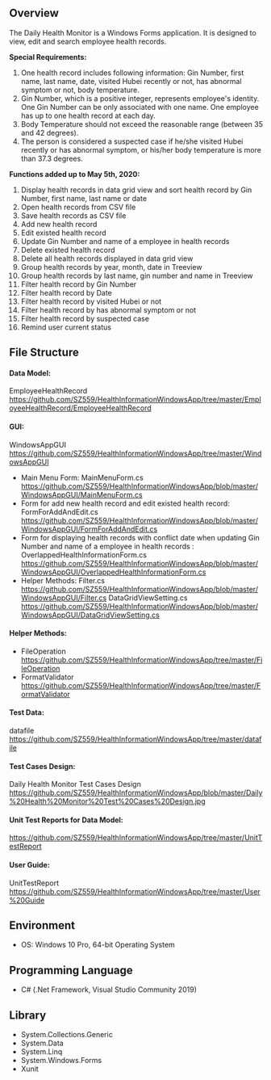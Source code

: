 ## **Overview**
The Daily Health Monitor is a Windows Forms application. It is designed to view, edit and search employee health records. 

**Special Requirements:**
1. One health record includes following information: Gin Number, first name, last name, date, visited Hubei recently or not, has abnormal symptom or not, body temperature. 
2. Gin Number, which is a positive integer, represents employee's identity. One Gin Number can be only associated with one name. 
One employee has up to one health record at each day. 
3. Body Temperature should not exceed the reasonable range (between 35 and 42 degrees). 
4. The person is considered a suspected case if he/she visited Hubei recently or has abnormal symptom, or his/her body temperature is more than 37.3 degrees.

**Functions added up to May 5th, 2020:**
1. Display health records in data grid view and sort health record by Gin Number, first name, last name or date
2. Open health records from CSV file
3. Save health records as CSV file
4. Add new health record 
5. Edit existed health record 
6. Update Gin Number and name of a employee in health records
7. Delete existed health record
8. Delete all health records displayed in data grid view
9. Group health records by year, month, date in Treeview
10. Group health records by last name, gin number and name in Treeview
11. Filter health record by Gin Number
12. Filter health record by Date
13. Filter health record by visited Hubei or not
14. Filter health record by has abnormal symptom or not
15. Filter health record by suspected case
15. Remind user current status

## **File Structure**

#### **Data Model:** 

EmployeeHealthRecord https://github.com/SZ559/HealthInformationWindowsApp/tree/master/EmployeeHealthRecord/EmployeeHealthRecord

#### **GUI:** 

WindowsAppGUI https://github.com/SZ559/HealthInformationWindowsApp/tree/master/WindowsAppGUI
+ Main Menu Form: MainMenuForm.cs https://github.com/SZ559/HealthInformationWindowsApp/blob/master/WindowsAppGUI/MainMenuForm.cs
+ Form for add new health record and edit existed health record: FormForAddAndEdit.cs https://github.com/SZ559/HealthInformationWindowsApp/blob/master/WindowsAppGUI/FormForAddAndEdit.cs
+ Form for displaying health records with conflict date when updating Gin Number and name of a employee in health records : OverlappedHealthInformationForm.cs https://github.com/SZ559/HealthInformationWindowsApp/blob/master/WindowsAppGUI/OverlappedHealthInformationForm.cs
+ Helper Methods: Filter.cs https://github.com/SZ559/HealthInformationWindowsApp/blob/master/WindowsAppGUI/Filter.cs
DataGridViewSetting.cs https://github.com/SZ559/HealthInformationWindowsApp/blob/master/WindowsAppGUI/DataGridViewSetting.cs
#### **Helper Methods:** 
+ FileOperation https://github.com/SZ559/HealthInformationWindowsApp/tree/master/FileOperation
+ FormatValidator https://github.com/SZ559/HealthInformationWindowsApp/tree/master/FormatValidator

#### **Test Data:** 

datafile https://github.com/SZ559/HealthInformationWindowsApp/tree/master/datafile

#### **Test Cases Design:** 

Daily Health Monitor Test Cases Design https://github.com/SZ559/HealthInformationWindowsApp/blob/master/Daily%20Health%20Monitor%20Test%20Cases%20Design.jpg

#### **Unit Test Reports for Data Model:** 

https://github.com/SZ559/HealthInformationWindowsApp/tree/master/UnitTestReport

#### **User Guide:** 

UnitTestReport
https://github.com/SZ559/HealthInformationWindowsApp/tree/master/User%20Guide

## **Environment**
+ OS: Windows 10 Pro, 64-bit Operating System

## **Programming Language**
+ C# (.Net Framework, Visual Studio Community 2019)

## **Library**
+ System.Collections.Generic
+ System.Data
+ System.Linq
+ System.Windows.Forms
+ Xunit





